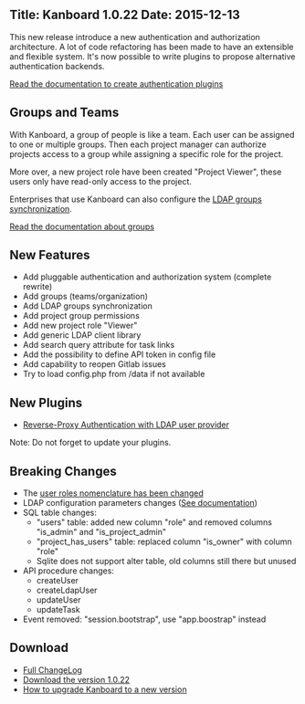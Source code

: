 Title: Kanboard 1.0.22
Date: 2015-12-13
---

This new release introduce a new authentication and authorization architecture.
A lot of code refactoring has been made to have an extensible and flexible system.
It's now possible to write plugins to propose alternative authentication backends.

[Read the documentation to create authentication plugins](http://kanboard.net/documentation/plugins)

Groups and Teams
----------------

With Kanboard, a group of people is like a team.
Each user can be assigned to one or multiple groups.
Then each project manager can authorize projects access to a group while assigning a specific role for the project.

More over, a new project role have been created "Project Viewer", these users only have read-only access to the project.

Enterprises that use Kanboard can also configure the [LDAP groups synchronization](http://kanboard.net/documentation/ldap-group-sync).

[Read the documentation about groups](http://kanboard.net/documentation/groups)

New Features
------------

* Add pluggable authentication and authorization system (complete rewrite)
* Add groups (teams/organization)
* Add LDAP groups synchronization
* Add project group permissions
* Add new project role "Viewer"
* Add generic LDAP client library
* Add search query attribute for task links
* Add the possibility to define API token in config file
* Add capability to reopen Gitlab issues
* Try to load config.php from /data if not available

New Plugins
-----------

- [Reverse-Proxy Authentication with LDAP user provider](http://kanboard.net/plugin/reverse-proxy-ldap)

Note: Do not forget to update your plugins.

Breaking Changes
----------------

* The [user roles nomenclature has been changed](http://kanboard.net/documentation/roles)
* LDAP configuration parameters changes ([See documentation](http://kanboard.net/documentation/ldap-parameters))
* SQL table changes:
    - "users" table: added new column "role" and removed columns "is_admin" and "is_project_admin"
    - "project_has_users" table: replaced column "is_owner" with column "role"
    - Sqlite does not support alter table, old columns still there but unused
* API procedure changes:
    - createUser
    - createLdapUser
    - updateUser
    - updateTask
* Event removed: "session.bootstrap", use "app.boostrap" instead

Download
--------

- [Full ChangeLog](https://github.com/fguillot/kanboard/blob/master/ChangeLog)
- [Download the version 1.0.22](http://kanboard.net/kanboard-1.0.22.zip)
- [How to upgrade Kanboard to a new version](http://kanboard.net/documentation/update)
